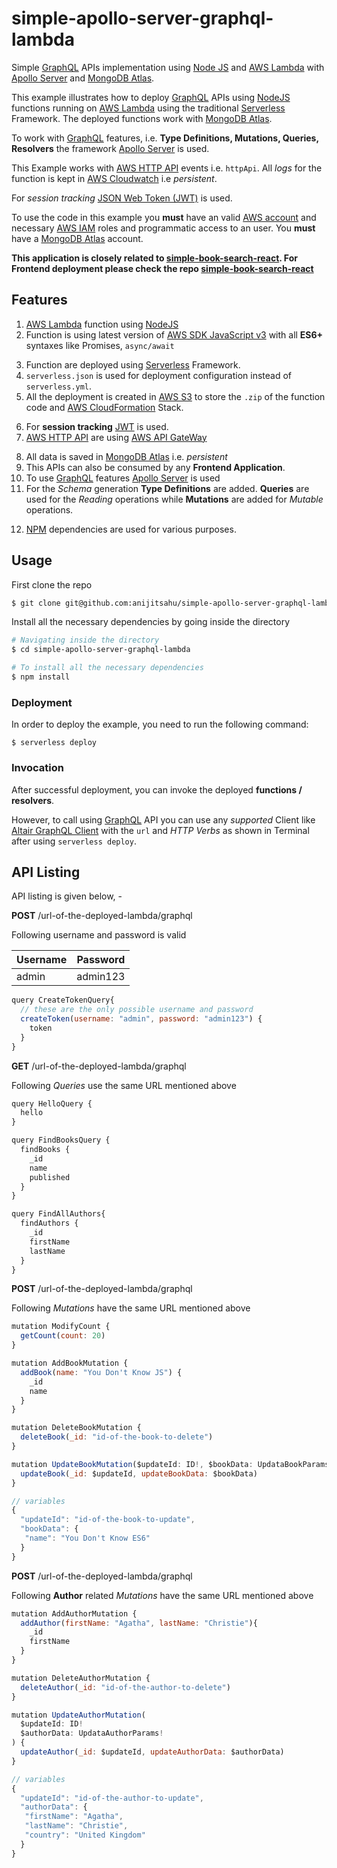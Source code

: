 # simple-apollo-server-graphql-lambda
Simple [GraphQL](https://graphql.org/) APIs implementation using [Node JS](https://nodejs.org/en/docs/) and [AWS Lambda](https://aws.amazon.com/lambda/) with [Apollo Server](https://www.apollographql.com/docs/apollo-server/) and [MongoDB Atlas](https://www.mongodb.com/docs/atlas/). 

This example illustrates how to deploy [GraphQL](https://graphql.org/) APIs using [NodeJS](https://nodejs.org/en/docs/) functions running on [AWS Lambda](https://aws.amazon.com/lambda/) using the traditional [Serverless](https://www.serverless.com/framework/docs/providers/aws/guide/intro) Framework. The deployed functions work with [MongoDB Atlas](https://www.mongodb.com/docs/atlas/).

To work with [GraphQL](https://graphql.org/) features, i.e. **Type Definitions, Mutations, Queries, Resolvers** the framework [Apollo Server](https://www.apollographql.com/docs/apollo-server/) is used.

This Example works with [AWS HTTP API](https://docs.aws.amazon.com/apigateway/latest/developerguide/http-api-develop.html) events i.e. `httpApi`. All *logs* for the function is kept in [AWS Cloudwatch](https://aws.amazon.com/cloudwatch/) i.e *persistent*.
 
For *session tracking* [JSON Web Token (JWT)](https://jwt.io/) is used. 

To use the code in this example you **must** have an valid [AWS account](https://aws.amazon.com/account/) and necessary [AWS IAM](https://aws.amazon.com/iam/) roles and programmatic access to an user. You **must** have a [MongoDB Atlas](https://www.mongodb.com/docs/atlas/) account.

**This application is closely related to [simple-book-search-react](https://github.com/anijitsahu/simple-book-search-react). For Frontend deployment please check the repo [simple-book-search-react](https://github.com/anijitsahu/simple-book-search-react)**


## Features
1. [AWS Lambda](https://aws.amazon.com/lambda/) function using [NodeJS](https://nodejs.org/en/docs/)
2. Function is using latest version of [AWS SDK JavaScript v3](https://docs.aws.amazon.com/sdk-for-javascript/v3/developer-guide/welcome.html) with all **ES6+**  syntaxes like Promises, `async/await`

<ol start="3">
  <li>
     Function are deployed using <a href="https://www.serverless.com/framework/docs/providers/aws/guide/intro">Serverless</a> Framework.
  </li>  
  <li>
    <code>serverless.json</code> is used for deployment configuration instead of <code>serverless.yml</code>.
  </li>  
  <li>
    All the deployment is created in <a href="https://aws.amazon.com/s3/">AWS S3</a> to store the <code>.zip</code> of the function code and <a href="https://aws.amazon.com/cloudformation/">AWS CloudFormation</a> Stack.
  </li>  
</ol>  


6. For **session tracking** [JWT](https://jwt.io/) is used.
7. [AWS HTTP API](https://docs.aws.amazon.com/apigateway/latest/developerguide/http-api-develop.html) are using [AWS API GateWay](https://aws.amazon.com/api-gateway/)

<ol start="8">
  <li> All data is saved in <a href="https://www.mongodb.com/docs/atlas/">MongoDB Atlas</a> i.e. <i>persistent</i>
  <!--- <li> <strong>Caching</strong> is used for faster response in the APIs. <a href="https://redis.io/">Redis</a> is used for that purpose</li> -->
  <li> This APIs can also be consumed by any <b>Frontend Application</b>.</li> 
  <li> To use <a href="https://graphql.org/">GraphQL</a> features <a href="https://www.apollographql.com/docs/apollo-server/">Apollo Server</a> is used
  <li> For the <i>Schema</i> generation <b>Type Definitions</b> are added. <b>Queries</b> are used for the <i>Reading</i> operations while <b>Mutations</b> are added for <i>Mutable</i> operations.
</ol>  



12. [NPM](https://www.npmjs.com/) dependencies are used for various purposes.


## Usage

First clone the repo

```bash
$ git clone git@github.com:anijitsahu/simple-apollo-server-graphql-lambda.git
```
Install all the necessary dependencies by going inside the directory

```bash
# Navigating inside the directory
$ cd simple-apollo-server-graphql-lambda

# To install all the necessary dependencies
$ npm install
```


### Deployment

In order to deploy the example, you need to run the following command:

```
$ serverless deploy
```

### Invocation

After successful deployment, you can invoke the deployed **functions / resolvers**. 

However, to call using [GraphQL](https://graphql.org/) API you can use any *supported* Client like [Altair GraphQL Client](https://chrome.google.com/webstore/detail/altair-graphql-client/flnheeellpciglgpaodhkhmapeljopja?hl=en) with the `url` and *HTTP Verbs* as shown in Terminal after using `serverless deploy`.

## API Listing

API listing is given below, -

**POST** /url-of-the-deployed-lambda/graphql

Following username and password is valid

|Username | Password |
|---|---|
|admin | admin123 |

```javascript
query CreateTokenQuery{
  // these are the only possible username and password
  createToken(username: "admin", password: "admin123") { 
    token
  }
}
```

**GET** /url-of-the-deployed-lambda/graphql

Following *Queries* use the same URL mentioned above

```javascript
query HelloQuery {
  hello
}
```

```javascript
query FindBooksQuery {
  findBooks {
    _id
    name
    published
  }
}
```

```javascript
query FindAllAuthors{
  findAuthors {
    _id
    firstName
    lastName
  }
}
```

**POST** /url-of-the-deployed-lambda/graphql

Following *Mutations* have the same URL mentioned above

```javascript
mutation ModifyCount {
  getCount(count: 20)
}
```

```javascript
mutation AddBookMutation {
  addBook(name: "You Don't Know JS") {
    _id
    name
  }
}
```

```javascript
mutation DeleteBookMutation {
  deleteBook(_id: "id-of-the-book-to-delete")
}
```

```javascript
mutation UpdateBookMutation($updateId: ID!, $bookData: UpdataBookParams!) {
  updateBook(_id: $updateId, updateBookData: $bookData)
}

// variables
{
  "updateId": "id-of-the-book-to-update",
  "bookData": { 
   "name": "You Don't Know ES6"
  }
}
```

**POST** /url-of-the-deployed-lambda/graphql

Following **Author** related *Mutations* have the same URL mentioned above

```javascript
mutation AddAuthorMutation {
  addAuthor(firstName: "Agatha", lastName: "Christie"){
    _id
    firstName
  }
}
```

```javascript
mutation DeleteAuthorMutation {
  deleteAuthor(_id: "id-of-the-author-to-delete")
}
```

```javascript
mutation UpdateAuthorMutation(
  $updateId: ID!
  $authorData: UpdataAuthorParams!
) {
  updateAuthor(_id: $updateId, updateAuthorData: $authorData)
}

// variables
{
  "updateId": "id-of-the-author-to-update",
  "authorData": { 
   "firstName": "Agatha",
   "lastName": "Christie",
   "country": "United Kingdom"
  }
}
```
